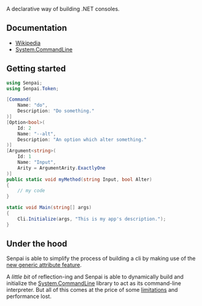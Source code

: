 A declarative way of building .NET consoles.

## Documentation
* [Wikipedia](https://github.com/imdying/senpai/wiki/)
* [System.CommandLine](https://github.com/dotnet/command-line-api/tree/v2.0.0-beta3.22114.1/docs)

## Getting started
```C#
using Senpai;
using Senpai.Token;

[Command(
    Name: "do",
    Description: "Do something."
)]
[Option<bool>(
    Id: 2
    Name: "--alt", 
    Description: "An option which alter something."
)]
[Argument<string>(
    Id: 1
    Name: "Input",
    Arity = ArgumentArity.ExactlyOne
)]
public static void myMethod(string Input, bool Alter) 
{
    // my code
}

static void Main(string[] args)
{
    Cli.Initialize(args, "This is my app's description.");
}
```

## Under the hood
Senpai is able to simplify the process of building a cli by making use of the [new generic attribute feature](https://docs.microsoft.com/en-us/dotnet/csharp/whats-new/csharp-11#generic-attributes).

A *little bit* of reflection-ing and Senpai is able to dynamically build and initialize the [System.CommandLine](https://github.com/dotnet/command-line-api) library to act as its command-line interpreter. But all of this comes at the price of some [limitations](/LIMITS.md) and performance lost.